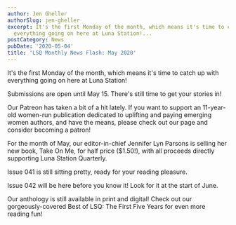 ```yaml
---
author: Jen Gheller
authorSlug: jen-gheller
excerpt: It's the first Monday of the month, which means it's time to catch up with
  everything going on here at Luna Station!...
postCategory: News
pubDate: '2020-05-04'
title: 'LSQ Monthly News Flash: May 2020'
---
```

It's the first Monday of the month, which means it's time to catch up with everything going on here at Luna Station!

Submissions are open until May 15. There's still time to get your stories in!

Our Patreon has taken a bit of a hit lately. If you want to support an 11-year-old women-run publication dedicated to uplifting and paying emerging women authors, and have the means, please check out our page and consider becoming a patron!

For the month of May, our editor-in-chief Jennifer Lyn Parsons is selling her new book, Take On Me, for half price ($1.50!), with all proceeds directly supporting Luna Station Quarterly.

Issue 041 is still sitting pretty, ready for your reading pleasure.

Issue 042 will be here before you know it! Look for it at the start of June.

Our anthology is still available in print and digital! Check out our gorgeously-covered Best of LSQ: The First Five Years for even more reading fun!